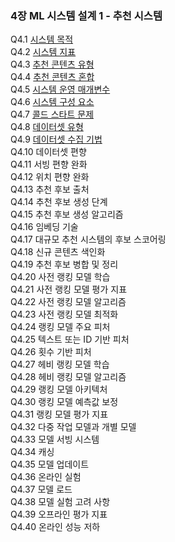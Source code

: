### 4장 ML 시스템 설계 1 - 추천 시스템
Q4.1 [시스템 목적](./q4_01.md)  
Q4.2 [시스템 지표](./q4_02.md)  
Q4.3 [추천 콘텐츠 유형](./q4_03.md)  
Q4.4 [추천 콘텐츠 혼합](./q4_04.md)  
Q4.5 [시스템 운영 매개변수](./q4_05.md)  
Q4.6 [시스템 구성 요소](./q4_06.md)  
Q4.7 [콜드 스타트 문제](./q4_07.md)  
Q4.8 [데이터셋 유형](./q4_08.md)  
Q4.9 [데이터셋 수집 기법](./q4_09.md)  
Q4.10 데이터셋 편향  
Q4.11 서빙 편향 완화  
Q4.12 위치 편향 완화  
Q4.13 추천 후보 출처  
Q4.14 추천 후보 생성 단계  
Q4.15 추천 후보 생성 알고리즘  
Q4.16 임베딩 기술  
Q4.17 대규모 추천 시스템의 후보 스코어링  
Q4.18 신규 콘텐츠 색인화  
Q4.19 추천 후보 병합 및 정리  
Q4.20 사전 랭킹 모델 학습  
Q4.21 사전 랭킹 모델 평가 지표  
Q4.22 사전 랭킹 모델 알고리즘  
Q4.23 사전 랭킹 모델 최적화  
Q4.24 랭킹 모델 주요 피처  
Q4.25 텍스트 또는 ID 기반 피처  
Q4.26 횟수 기반 피처  
Q4.27 헤비 랭킹 모델 학습  
Q4.28 헤비 랭킹 모델 알고리즘  
Q4.29 랭킹 모델 아키텍처  
Q4.30 랭킹 모델 예측값 보정  
Q4.31 랭킹 모델 평가 지표  
Q4.32 다중 작업 모델과 개별 모델  
Q4.33 모델 서빙 시스템  
Q4.34 캐싱  
Q4.35 모델 업데이트  
Q4.36 온라인 실험  
Q4.37 모델 로드  
Q4.38 모델 실험 고려 사항  
Q4.39 오프라인 평가 지표  
Q4.40 온라인 성능 저하  
